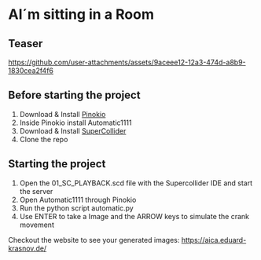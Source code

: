 # AI´m sitting in a Room

## Teaser
https://github.com/user-attachments/assets/9aceee12-12a3-474d-a8b9-1830cea2f4f6

## Before starting the project

1. Download & Install [Pinokio](https://program.pinokio.computer/#/?id=install)
2. Inside Pinokio install Automatic1111
3. Download & Install [SuperCollider](https://supercollider.github.io/downloads.html)
4. Clone the repo


## Starting the project

1. Open the 01_SC_PLAYBACK.scd file with the Supercollider IDE and start the server 
2. Open Automatic1111 through Pinokio
3. Run the python script automatic.py
4. Use ENTER to take a Image and the ARROW keys to simulate the crank movement



Checkout the website to see your generated images:
https://aica.eduard-krasnov.de/
